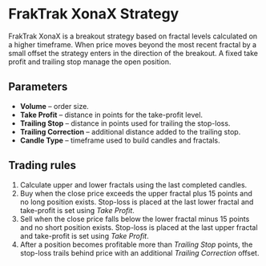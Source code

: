 # FrakTrak XonaX Strategy

FrakTrak XonaX is a breakout strategy based on fractal levels calculated on a higher timeframe. When price moves beyond the most recent fractal by a small offset the strategy enters in the direction of the breakout. A fixed take profit and trailing stop manage the open position.

## Parameters
- **Volume** – order size.
- **Take Profit** – distance in points for the take-profit level.
- **Trailing Stop** – distance in points used for trailing the stop-loss.
- **Trailing Correction** – additional distance added to the trailing stop.
- **Candle Type** – timeframe used to build candles and fractals.

## Trading rules
1. Calculate upper and lower fractals using the last completed candles.
2. Buy when the close price exceeds the upper fractal plus 15 points and no long position exists. Stop-loss is placed at the last lower fractal and take-profit is set using *Take Profit*.
3. Sell when the close price falls below the lower fractal minus 15 points and no short position exists. Stop-loss is placed at the last upper fractal and take-profit is set using *Take Profit*.
4. After a position becomes profitable more than *Trailing Stop* points, the stop-loss trails behind price with an additional *Trailing Correction* offset.
